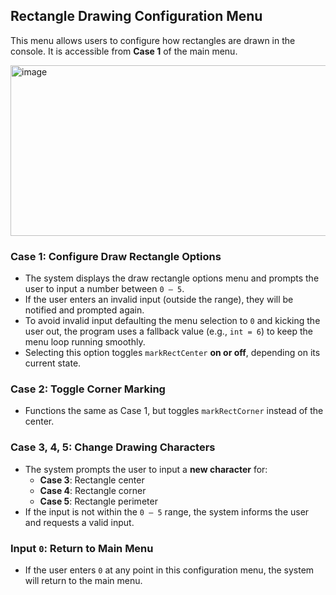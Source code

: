 ## Rectangle Drawing Configuration Menu

This menu allows users to configure how rectangles are drawn in the console. It is accessible from **Case 1** of the main menu.

<img width="801" height="273" alt="image" src="https://github.com/user-attachments/assets/f2ceb323-4d93-4f96-ac97-ea48db934fd4" />

### Case 1: Configure Draw Rectangle Options

- The system displays the draw rectangle options menu and prompts the user to input a number between `0 – 5`.
- If the user enters an invalid input (outside the range), they will be notified and prompted again.
- To avoid invalid input defaulting the menu selection to `0` and kicking the user out, the program uses a fallback value (e.g., `int = 6`) to keep the menu loop running smoothly.
- Selecting this option toggles `markRectCenter` **on or off**, depending on its current state.

### Case 2: Toggle Corner Marking

- Functions the same as Case 1, but toggles `markRectCorner` instead of the center.

### Case 3, 4, 5: Change Drawing Characters

- The system prompts the user to input a **new character** for:
  - **Case 3**: Rectangle center
  - **Case 4**: Rectangle corner
  - **Case 5**: Rectangle perimeter
- If the input is not within the `0 – 5` range, the system informs the user and requests a valid input.

### Input `0`: Return to Main Menu

- If the user enters `0` at any point in this configuration menu, the system will return to the main menu.
